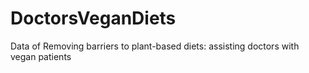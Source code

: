 # DoctorsVeganDiets
Data of Removing barriers to plant-based diets: assisting doctors with vegan patients

